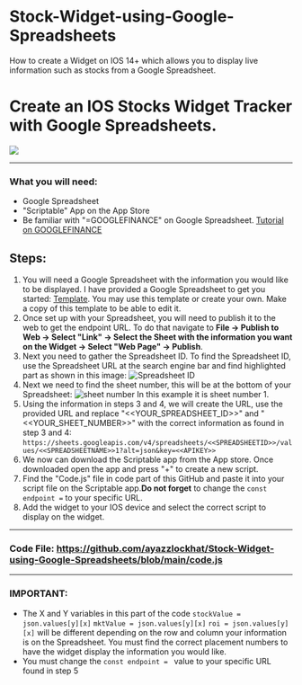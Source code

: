 # Stock-Widget-using-Google-Spreadsheets
How to create a Widget on IOS 14+ which allows you to display live information such as stocks from a Google Spreadsheet.

# Create an IOS Stocks Widget Tracker with Google Spreadsheets.
![](https://user-images.githubusercontent.com/77209522/139520410-090e5f71-1bfc-4300-bf6b-70e8db3bebdc.png)

***

### What you will need:
- Google Spreadsheet
- "Scriptable" App on the App Store
- Be familiar with "=GOOGLEFINANCE" on Google Spreadsheet. [Tutorial on GOOGLEFINANCE](https://support.google.com/docs/answer/3093281?hl=en)
## Steps:
1. You will need a Google Spreadsheet with the information you would like to be displayed. I have provided a Google Spreadsheet to get you started: [Template](https://docs.google.com/spreadsheets/d/1JUb-xGdvgL6EtBMy7T3cU17oeXsZu0xg34k-_u1FFVI/edit?usp=sharing). You may use this template or create your own. Make a copy of this template to be able to edit it.
2. Once set up with your Spreadsheet, you will need to publish it to the web to get the endpoint URL. To do that navigate to **File -> Publish to Web -> Select "Link" -> Select the Sheet with the information you want on the Widget -> Select "Web Page" -> Publish**.
3. Next you need to gather the Spreadsheet ID. To find the Spreadsheet ID, use the Spreadsheet URL at the search engine bar and find highlighted part as shown in this image:
![Spreadsheet ID](https://media.discordapp.net/attachments/677335560934916146/797572289804632113/unknown.png)
4. Next we need to find the sheet number, this will be at the bottom of your Spreadsheet: 
![sheet number](https://media.discordapp.net/attachments/677335560934916146/797575420580724736/unknown.png) In this example it is sheet number 1.
5. Using the information in steps 3 and 4, we will create the URL, use the provided URL and replace "<<YOUR_SPREADSHEET_ID>>" and "<<YOUR_SHEET_NUMBER>>" with the correct information as found in step 3 and 4: `https://sheets.googleapis.com/v4/spreadsheets/<<SPREADSHEETID>>/values/<<SPREADSHEETNAME>>1?alt=json&key=<<APIKEY>>`
6. We now can download the Scriptable app from the App store. Once downloaded open the app and press "+" to create a new script.
7. Find the "Code.js" file in code part of this GitHub and paste it into your script file on the Scriptable app.**Do not forget** to change the `const endpoint =` to your specific URL.
8. Add the widget to your IOS device and select the correct script to display on the widget.

***
### Code File: https://github.com/ayazzlockhat/Stock-Widget-using-Google-Spreadsheets/blob/main/code.js


***
### IMPORTANT:
- The X and Y variables in this part of the code `stockValue = json.values[y][x]`
`mktValue = json.values[y][x]` `roi = json.values[y][x]` will be different depending on the row and column your information is on the Spreadsheet. You must find the correct placement numbers to have the widget display the information you would like.
- You must change the `const endpoint = ` value to your specific URL found in step 5
